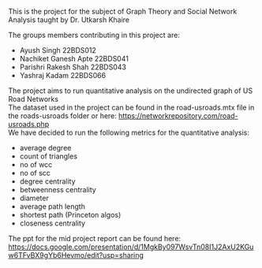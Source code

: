This is the project for the subject of Graph Theory and Social Network Analysis taught by Dr. Utkarsh Khaire

The groups members contributing in this project are:<br>
* Ayush Singh 22BDS012 <br>
* Nachiket Ganesh Apte 22BDS041 <br>
* Parishri Rakesh Shah 22BDS043 <br>
* Yashraj Kadam 22BDS066 <br>

The project aims to run quantitative analysis on the undirected graph of US Road Networks <br>
The dataset used in the project can be found in the road-usroads.mtx file in the roads-usroads folder or here: 
https://networkrepository.com/road-usroads.php
<br>
We have decided to run the following metrics for the quantitative analysis: 

- average degree
- count of triangles
- no of wcc
- no of scc
- degree centrality
- betweenness centrality
- diameter
- average path length
- shortest path (Princeton algos)
- closeness centrality


The ppt for the mid project report can be found here:
https://docs.google.com/presentation/d/1MgkBy097WsvTn08I1J2AxU2KGuw6TFvBX9gYb6Hevmo/edit?usp=sharing